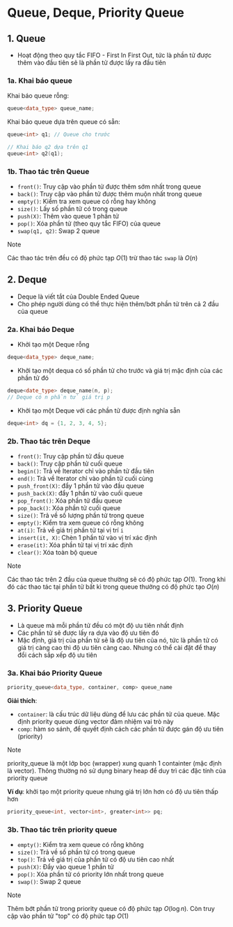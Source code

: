 # Queue, Deque, Priority Queue

## 1. Queue
- Hoạt động theo quy tắc FIFO - First In First Out, tức là phần tử được thêm vào đầu tiên sẽ là phần tử được lấy ra đầu tiên

### 1a. Khai báo queue
Khai báo queue rỗng:
```cpp
queue<data_type> queue_name;
```

Khai báo queue dựa trên queue có sẵn:
```cpp
queue<int> q1; // Queue cho trước

// Khai báo q2 dựa trên q1
queue<int> q2(q1);
```

### 1b. Thao tác trên Queue
- `front()`: Truy cập vào phần tử được thêm sớm nhất trong queue
- `back()`: Truy cập vào phần tử được thêm muộn nhất trong queue
- `empty()`: Kiểm tra xem queue có rỗng hay không
- `size()`: Lấy số phần tử có trong queue
- `push(X)`: Thêm vào queue 1 phần tử 
- `pop()`: Xóa phần tử (theo quy tắc FIFO) của queue 
- `swap(q1, q2)`: Swap 2 queue

> [!NOTE] 
> Các thao tác trên đều có độ phức tạp $O(1)$ trừ thao tác `swap` là $O(n)$

## 2. Deque
- Deque là viết tắt của Double Ended Queue
- Cho phép người dùng có thể thực hiện thêm/bớt phần tử trên cả 2 đầu của queue 

### 2a. Khai báo Deque
- Khởi tạo một Deque rỗng
```cpp
deque<data_type> deque_name;
```
- Khởi tạo một dequa có số phần tử cho trước và giá trị mặc định của các phần tử đó
```cpp
deque<date_type> deque_name(n, p);
// Deque có n phần tử giá trị p
```
- Khởi tạo một Deque với các phần tử được định nghĩa sẵn
```cpp
deque<int> dq = {1, 2, 3, 4, 5};
```

### 2b. Thao tác trên Deque
- `front()`: Truy cập phần tử đầu queue
- `back()`: Truy cập phần tử cuối queue
- `begin()`: Trả về Iterator chỉ vào phần tử đầu tiên
- `end()`: Trả về Iterator chỉ vào phần tử cuối cùng 
- `push_front(X)`: đẩy 1 phần tử vào đầu queue
- `push_back(X)`: đẩy 1 phần tử vào cuối queue
- `pop_front()`: Xóa phần tử đầu queue
- `pop_back()`: Xóa phần tử cuối queue
- `size()`: Trả về số lượng phần tử trong queue
- `empty()`: Kiểm tra xem queue có rỗng không
- `at(i)`: Trả về giá trị phần tử tại vị trí `i`
- `insert(it, X)`: Chèn 1 phần tử vào vị trí xác định
- `erase(it)`: Xóa phần tử tại vị trí xác định
- `clear()`: Xóa toàn bộ queue

> [!NOTE] 
> Các thao tác trên 2 đầu của queue thường sẽ có độ phức tạp $O(1)$. Trong khi đó các thao tác tại phần tử bất kì trong queue thưởng có độ phức tạo $O(n)$

## 3. Priority Queue
- Là queue mà mỗi phần tử đều có một độ ưu tiên nhất định
- Các phần tử sẽ được lấy ra dựa vào độ ưu tiên đó
- Mặc định, giá trị của phần tử sẽ là độ ưu tiên của nó, tức là phần tử có giá trị càng cao thì độ ưu tiên càng cao. Nhưng có thể cài đặt để thay đổi cách sắp xếp độ ưu tiên

### 3a. Khai báo Priority Queue
```cpp
priority_queue<data_type, container, comp> queue_name
```
**Giải thích**:
- `container`: là cấu trúc dữ liệu dùng để lưu các phần tử của queue. Mặc định priority queue dùng vector đảm nhiệm vai trò này
- `comp`: hàm so sánh, để quyết định cách các phần tử được gán độ ưu tiên (priority)

> [!NOTE] 
> priority_queue là một lớp bọc (wrapper) xung quanh 1 containter (mặc định là vector). Thông thường nó sử dụng binary heap để duy trì các đặc tính của priority queue 

**Ví dụ**: khởi tạo một priority queue nhưng giá trị lớn hơn có độ ưu tiên thấp hơn
```cpp
priority_queue<int, vector<int>, greater<int>> pq;
```

### 3b. Thao tác trên priority queue
- `empty()`: Kiểm tra xem queue có rỗng không
- `size()`: Trả về số phần tử có trong queue
- `top()`: Trả về giá trị của phần tử có độ ưu tiên cao nhất 
- `push(X)`: Đẩy vào queue 1 phần tử
- `pop()`: Xóa phần tử có priority lớn nhất trong queue
- `swap()`: Swap 2 queue

> [!NOTE] 
> Thêm bớt phần tử trong priority queue có độ phức tạp $O(\log n)$. Còn truy cập vào phần tử "top" có độ phức tạp $O(1)$
